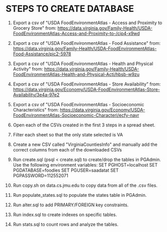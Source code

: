# STEPS TO CREATE DATABASE

1. Export a csv of "USDA FoodEnvironmentAtlas - Access and Proximity to Grocery Store" from:
    https://data.virginia.gov/Family-Health/USDA-FoodEnvironmentAtlas-Access-and-Proximity-to-/cip4-x9wd

2. Export a csv of "USDA FoodEnvironmentAtlas - Food Assistance" from:
    https://data.virginia.gov/Family-Health/USDA-FoodEnvironmentAtlas-Food-Assistance/pic2-5978

3. Export a csv of "USDA FoodEnvironmentAtlas - Health and Physical Activity" from:
    https://data.virginia.gov/Family-Health/USDA-FoodEnvironmentAtlas-Health-and-Physical-Acti/hbsb-w9zu

4. Export a csv of "USDA FoodEnvironmentAtlas - Store Availability" from: 
   https://data.virginia.gov/Economy/USDA-FoodEnvironmentAtlas-Store-Availability/3e4a-97e2

5. Export a csv of "USDA FoodEnvironmentAtlas - Socioeconomic Characteristics" from:
   https://data.virginia.gov/Economy/USDA-FoodEnvironmentAtlas-Socioeconomic-Characteri/ecfy-navr
   
6. Open each of the CSVs created in the first 3 steps in a spread sheet.

7. Filter each sheet so that the only state selected is VA

8. Create a new CSV called "VirginiaCountiesInfo" and manually add the correct columns from each of the downloaded CSVs

9. Run create.sql (psql < create.sql) to create/drop the tables in PGAdmin. Use the following environment variables:
SET PGHOST=localhost
SET PGDATABASE=foodies
SET PGUSER=saadatat
SET PGPASSWORD=112552071

9. Run copy.sh on data.cs.jmu.edu to copy data from all of the .csv files. 

10. Run populate_states.sql to populate the states table in PGAdmin.

11. Run alter.sql to add PRIMARY/FOREIGN key constraints.

12. Run index.sql to create indexes on specific tables.

13. Run stats.sql to count rows and analyze the tables.
